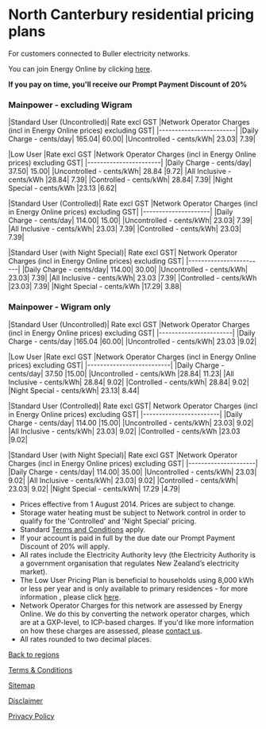 # North Canterbury residential pricing plans
For customers connected to Buller electricity networks.

You can join Energy Online by clicking [here](http://www.energyonline.co.nz/Default.aspx?tabid=98).

**If you pay on time, you'll receive our Prompt Payment Discount of 20%**


### Mainpower - excluding Wigram
|Standard User (Uncontrolled)|	Rate excl GST	|Network Operator Charges (incl in Energy Online prices) excluding GST|
|------------------------|
|Daily Charge - cents/day|	165.04|	60.00|
|Uncontrolled - cents/kWh|	23.03|	7.39|
 

|Low User	|Rate excl GST	|Network Operator Charges (incl in Energy Online prices) excluding GST|
|-----------------------|
|Daily Charge - cents/day|	37.50|	15.00|
|Uncontrolled - cents/kWh|	28.84	|9.72|
|All Inclusive - cents/kWh	|28.84|	7.39|
|Controlled - cents/kWh|	28.84|	7.39|
|Night Special - cents/kWh	|23.13	|6.62|
 

|Standard User (Controlled)|	Rate excl GST	|Network Operator Charges (incl in Energy Online prices) excluding GST|
|---------------------|
|Daily Charge - cents/day|	114.00|	15.00|
|Uncontrolled - cents/kWh|	23.03|	7.39|
|All Inclusive - cents/kWh|	23.03|	7.39|
|Controlled - cents/kWh|	23.03|	7.39|
 

|Standard User (with Night Special)|	Rate excl GST|	Network Operator Charges (incl in Energy Online prices) excluding GST|
|------------------------|
|Daily Charge - cents/day|	114.00|	30.00|
|Uncontrolled - cents/kWh|	23.03|	7.39|
|All Inclusive - cents/kWh|	23.03	|7.39|
|Controlled - cents/kWh	|23.03|	7.39|
|Night Special - cents/kWh	|17.29|	3.88|
 

### Mainpower - Wigram only
|Standard User (Uncontrolled)|	Rate excl GST	|Network Operator Charges (incl in Energy Online prices) excluding GST|
|-----------------------|
|Daily Charge - cents/day	|165.04	|60.00|
|Uncontrolled - cents/kWh|	23.03	|9.02|
 

|Low User	|Rate excl GST	|Network Operator Charges (incl in Energy Online prices) excluding GST|
|--------------------------|
|Daily Charge - cents/day|	37.50	|15.00|
|Uncontrolled - cents/kWh	|28.84|	11.23|
|All Inclusive - cents/kWh|	28.84|	9.02|
|Controlled - cents/kWh|	28.84|	9.02|
|Night Special - cents/kWh|	23.13|	8.44|
 

|Standard User (Controlled)|	Rate excl GST|	Network Operator Charges (incl in Energy Online prices) excluding GST|
|------------------------|
|Daily Charge - cents/day|	114.00	|15.00|
|Uncontrolled - cents/kWh|	23.03|	9.02|
|All Inclusive - cents/kWh|	23.03|	9.02|
|Controlled - cents/kWh	|23.03	|9.02|
 

|Standard User (with Night Special)|	Rate excl GST	|Network Operator Charges (incl in Energy Online prices) excluding GST|
|---------------------|
|Daily Charge - cents/day|	114.00|	35.00|
|Uncontrolled - cents/kWh|	23.03|	9.02|
|All Inclusive - cents/kWh|	23.03|	9.02|
|Controlled - cents/kWh|	23.03|	9.02|
|Night Special - cents/kWh|	17.29	|4.79|

- Prices effective from 1 August 2014. Prices are subject to change.
- Storage water heating must be subject to Network control in order to qualify for the 'Controlled' and 'Night Special' pricing.
- Standard [Terms and Conditions](http://www.energyonline.co.nz/terms) apply.
- If your account is paid in full by the due date our Prompt Payment Discount of 20% will apply.
- All rates include the Electricity Authority levy (the Electricity Authority is a government organisation that regulates New Zealand’s electricity market).
- The Low User Pricing Plan is beneficial to households using 8,000 kWh or less per year and is only available to primary residences - for more information , please click [here](http://www.energyonline.co.nz/Default.aspx?tabid=148).
- Network Operator Charges for this network are assessed by Energy Online.  We do this by converting the network operator charges, which are at a GXP-level, to ICP-based charges.  If you'd like more information on how these charges are assessed, please [contact us](http://www.energyonline.co.nz/home/contact_us).
- All rates rounded to two decimal places.


[Back to regions](http://www.energyonline.co.nz/residential/pricing_plans/residential_electricity_pricing_plans)

[Terms & Conditions](http://www.energyonline.co.nz/terms)

[Sitemap](http://www.energyonline.co.nz/home/site_map)

[Disclaimer](http://www.energyonline.co.nz/home/site_map/disclaimer)

[Privacy Policy](http://www.energyonline.co.nz/home/site_map/privacy_policy)
